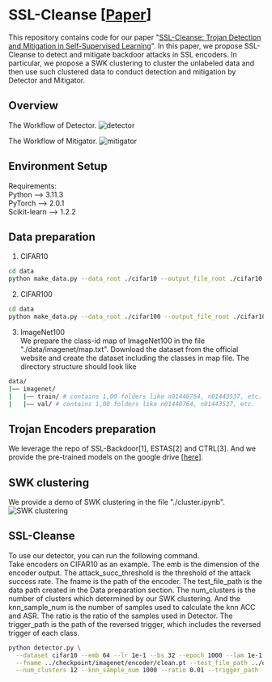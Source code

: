 # SSL-Cleanse [[Paper](https://arxiv.org/pdf/2303.09079.pdf)]

This repository contains code for our paper "[SSL-Cleanse: Trojan Detection and Mitigation in Self-Supervised Learning](https://arxiv.org/pdf/2303.09079.pdf)". 
In this paper, we propose SSL-Cleanse to detect and mitigate backdoor attacks in SSL encoders. In particular, we propose a SWK clustering to cluster the unlabeled 
data and then use such clustered data to conduct detection and mitigation by Detector and Mitigator. 

## Overview
The Workflow of Detector.
![detector](https://user-images.githubusercontent.com/40141652/212993411-461de04b-705e-4629-bf7c-005fbcf4da85.png)


The Workflow of Mitigator.
![mitigator](https://user-images.githubusercontent.com/40141652/212992975-3a059bd7-3db0-42c6-8375-b324b3a46352.png)



## Environment Setup
Requirements:   <br/>
Python --> 3.11.3   <br/>
PyTorch --> 2.0.1   <br/>
Scikit-learn --> 1.2.2   <br/>

## Data preparation
1. CIFAR10 <br/>
```bash
cd data
python make_data.py --data_root ./cifar10 --output_file_root ./cifar10 --data_name cifar10
```

2. CIFAR100 <br/>
```bash
cd data
python make_data.py --data_root ./cifar100 --output_file_root ./cifar100 --data_name cifar100
```

3. ImageNet100 <br/>
We prepare the class-id map of ImageNet100 in the file "./data/imagenet/map.txt". Download the dataset from the official
website and create the dataset including the classes in map file. The directory structure should look like <br/>
```bash
data/
|–– imagenet/
|   |–– train/ # contains 1,00 folders like n01440764, n01443537, etc.
|   |–– val/ # contains 1,00 folders like n01440764, n01443537, etc.
```

## Trojan Encoders preparation
We leverage the repo of SSL-Backdoor[1], ESTAS[2] and CTRL[3]. And we provide the pre-trained models on 
the google drive [[here](https://drive.google.com/drive/folders/1xj7u-6klfYMronIE9mH2CwIsSFt7sE19?usp=sharing)]. <br/>

## SWK clustering
We provide a demo of SWK clustering in the file "./cluster.ipynb". <br/>
![SWK clustering](https://user-images.githubusercontent.com/40141652/212992975-3a059bd7-3db0-42c6-8375-b324b3a46352.png)

## SSL-Cleanse
To use our detector, you can run the following command. <br/>
Take encoders on CIFAR10 as an example. The emb is the dimension of the encoder output. The attack_succ_threshold is the
threshold of the attack success rate. The fname is the path of the encoder. The test_file_path is the data path created
in the Data preparation section. The num_clusters is the number of clusters which determined by our SWK clustering. And
the knn_sample_num is the number of samples used to calculate the knn ACC and ASR. The ratio is the ratio of the samples
used in Detector. The trigger_path is the path of the reversed trigger, which includes the reversed trigger of each class.
```bash
python detector.py \
  --dataset cifar10 --emb 64 --lr 1e-1 --bs 32 --epoch 1000 --lam 1e-1 --attack_succ_threshold 0.99 \
  --fname ../checkpoint/imagenet/encoder/clean.pt --test_file_path ../data/imagenet/test_filelist.txt \
  --num_clusters 12 --knn_sample_num 1000 --ratio 0.01 --trigger_path
```